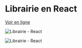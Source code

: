 # Librairie en React

[Voir en ligne](https://matboulianne.github.io/library-react/)

![Librairie - React](https://i.postimg.cc/7h3TL87T/Book-Library2.png)

![Librairie - React](https://i.postimg.cc/P5xNg86D/Book-Library.png)
